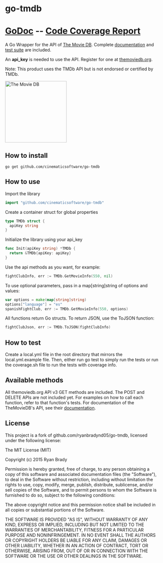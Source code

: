 # go-tmdb

[GoDoc](https://godoc.org/github.com/cinematicsoftware/go-tmdb)  --  [Code Coverage Report](http://rawgit.com/cinematicsoftware/go-tmdb/master/coverage/coverage_report.html)
=================================

A Go Wrapper for the API of [The Movie DB](http://www.themoviedb.org/). Complete [documentation](https://godoc.org/github.com/cinematicsoftware/go-tmdb) and [test suite](http://rawgit.com/cinematicsoftware/go-tmdb/master/coverage/coverage_report.html) are included.

An **api_key** is needed to use the API. Register for one at [themoviedb.org](https://www.themoviedb.org/documentation/api).

Note: This product uses the TMDb API but is not endorsed or certified by TMDb.

<img src="https://www.themoviedb.org/assets/static_cache/02a9430b88975cae16fcfcc9cf7b5799/images/v4/logos/primary-green.svg" alt="The Movie DB" width="200" height="200" />

## How to install

```shell
go get github.com/cinematicsoftware/go-tmdb
```

## How to use

Import the library

```go
import "github.com/cinematicsoftware/go-tmdb"
```
    
Create a container struct for global properties
```go
type TMDb struct {
  apiKey string
}
```

Initialize the library using your api_key
```go
func Init(apiKey string) *TMDb {
  return &TMDb{apiKey: apiKey}
}
```

Use the api methods as you want, for example:

```go
fightClubInfo, err := TMDb.GetMovieInfo(550, nil)
```

To use optional parameters, pass in a map[string]string of options and values:

```go
var options = make(map[string]string)
options["language"] = "es"
spanishFightClub, err := TMDb.GetMovieInfo(550, options)
```

All functions return Go structs. To return JSON, use the ToJSON function:

```go
fightClubJson, err := TMDb.ToJSON(fightClubInfo)
```

## How to test

Create a local.yml file in the root directory that mirrors the local.yml.example file. Then, either run go test to simply run the tests or run the coverage.sh file to run the tests with coverage info.

## Available methods

All themoviedb.org API v3 GET methods are included. The POST and DELETE APIs are not included yet. For examples on how to call each function, refer to that function's tests. For documentation of the TheMovieDB's API, see their [documentation](http://docs.themoviedb.apiary.io/).

## License 

This project is a fork of github.com/ryanbradynd05/go-tmdb, licensed under the following license:

The MIT License (MIT)

Copyright (c) 2015 Ryan Brady

Permission is hereby granted, free of charge, to any person obtaining a copy
of this software and associated documentation files (the "Software"), to deal
in the Software without restriction, including without limitation the rights
to use, copy, modify, merge, publish, distribute, sublicense, and/or sell
copies of the Software, and to permit persons to whom the Software is
furnished to do so, subject to the following conditions:

The above copyright notice and this permission notice shall be included in all
copies or substantial portions of the Software.

THE SOFTWARE IS PROVIDED "AS IS", WITHOUT WARRANTY OF ANY KIND, EXPRESS OR
IMPLIED, INCLUDING BUT NOT LIMITED TO THE WARRANTIES OF MERCHANTABILITY,
FITNESS FOR A PARTICULAR PURPOSE AND NONINFRINGEMENT. IN NO EVENT SHALL THE
AUTHORS OR COPYRIGHT HOLDERS BE LIABLE FOR ANY CLAIM, DAMAGES OR OTHER
LIABILITY, WHETHER IN AN ACTION OF CONTRACT, TORT OR OTHERWISE, ARISING FROM,
OUT OF OR IN CONNECTION WITH THE SOFTWARE OR THE USE OR OTHER DEALINGS IN THE
SOFTWARE.
